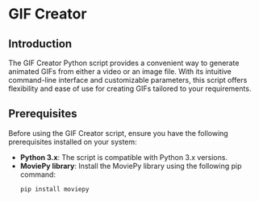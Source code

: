 # GIF Creator

## Introduction

The GIF Creator Python script provides a convenient way to generate animated GIFs from either a video or an image file. With its intuitive command-line interface and customizable parameters, this script offers flexibility and ease of use for creating GIFs tailored to your requirements.

## Prerequisites

Before using the GIF Creator script, ensure you have the following prerequisites installed on your system:

- **Python 3.x**: The script is compatible with Python 3.x versions.
- **MoviePy library**: Install the MoviePy library using the following pip command:
  ```bash
  pip install moviepy
